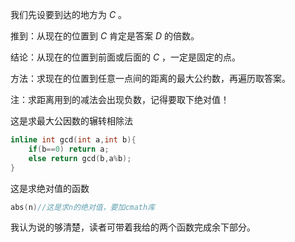 
我们先设要到达的地方为 $C$ 。

推到：从现在的位置到 $C$ 肯定是答案 $D$ 的倍数。

结论：从现在的位置到前面或后面的 $C$ ，一定是固定的点。

方法：求现在的位置到任意一点间的距离的最大公约数，再遍历取答案。

注：求距离用到的减法会出现负数，记得要取下绝对值！



这是求最大公因数的辗转相除法

```cpp
inline int gcd(int a,int b){
	if(b==0) return a;
	else return gcd(b,a%b);
}
```

这是求绝对值的函数

```cpp
abs(n)//这是求n的绝对值，要加cmath库
```

我认为说的够清楚，读者可带着我给的两个函数完成余下部分。
